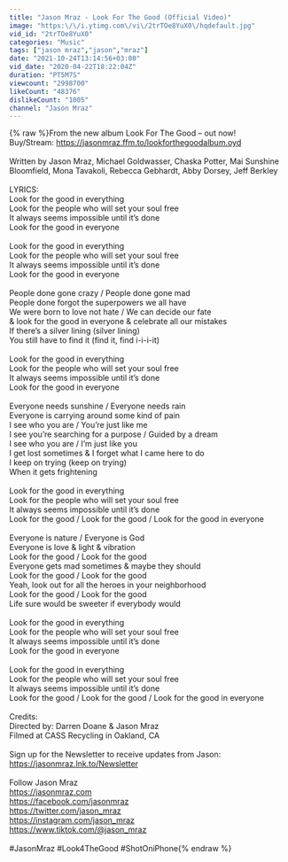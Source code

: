 ```yaml
---
title: "Jason Mraz - Look For The Good (Official Video)"
image: "https:\/\/i.ytimg.com\/vi\/2trTOe8YuX0\/hqdefault.jpg"
vid_id: "2trTOe8YuX0"
categories: "Music"
tags: ["jason mraz","jason","mraz"]
date: "2021-10-24T13:14:56+03:00"
vid_date: "2020-04-22T18:22:04Z"
duration: "PT5M7S"
viewcount: "2998700"
likeCount: "48376"
dislikeCount: "1005"
channel: "Jason Mraz"
---
```

{% raw %}From the new album Look For The Good – out now!<br />Buy/Stream: <a rel="nofollow" target="blank" href="https://jasonmraz.ffm.to/lookforthegoodalbum.oyd">https://jasonmraz.ffm.to/lookforthegoodalbum.oyd</a><br /><br />Written by Jason Mraz, Michael Goldwasser, Chaska Potter, Mai Sunshine Bloomfield, Mona Tavakoli, Rebecca Gebhardt, Abby Dorsey, Jeff Berkley<br /><br />LYRICS:<br />Look for the good in everything<br />Look for the people who will set your soul free <br />It always seems impossible until it’s done <br />Look for the good in everyone<br /><br />Look for the good in everything<br />Look for the people who will set your soul free <br />It always seems impossible until it’s done <br />Look for the good in everyone<br /><br />People done gone crazy / People done gone mad<br />People done forgot the superpowers we all have<br />We were born to love not hate / We can decide our fate<br />&amp; look for the good in everyone &amp; celebrate all our mistakes <br />If there’s a silver lining (silver lining)<br />You still have to find it (find it, find i-i-i-it)<br /><br />Look for the good in everything<br />Look for the people who will set your soul free <br />It always seems impossible until it’s done <br />Look for the good in everyone<br /><br />Everyone needs sunshine / Everyone needs rain <br />Everyone is carrying around some kind of pain<br />I see who you are / You’re just like me<br />I see you’re searching for a purpose / Guided by a dream <br />I see who you are / I’m just like you<br />I get lost sometimes &amp; I forget what I came here to do <br />I keep on trying (keep on trying)<br />When it gets frightening<br /><br />Look for the good in everything<br />Look for the people who will set your soul free<br />It always seems impossible until it’s done<br />Look for the good / Look for the good / Look for the good in everyone<br /><br />Everyone is nature / Everyone is God<br />Everyone is love &amp; light &amp; vibration<br />Look for the good / Look for the good<br />Everyone gets mad sometimes &amp; maybe they should <br />Look for the good / Look for the good<br />Yeah, look out for all the heroes in your neighborhood <br />Look for the good / Look for the good<br />Life sure would be sweeter if everybody would<br /><br />Look for the good in everything<br />Look for the people who will set your soul free <br />It always seems impossible until it’s done<br />Look for the good in everyone<br /><br />Look for the good in everything<br />Look for the people who will set your soul free<br />It always seems impossible until it’s done<br />Look for the good / Look for the good / Look for the good in everyone<br /><br />Credits:<br />Directed by: Darren Doane &amp; Jason Mraz<br />Filmed at CASS Recycling in Oakland, CA<br /><br />Sign up for the Newsletter to receive updates from Jason: <a rel="nofollow" target="blank" href="https://jasonmraz.lnk.to/Newsletter">https://jasonmraz.lnk.to/Newsletter</a><br /><br />Follow Jason Mraz<br /><a rel="nofollow" target="blank" href="https://jasonmraz.com">https://jasonmraz.com</a><br /><a rel="nofollow" target="blank" href="https://facebook.com/jasonmraz">https://facebook.com/jasonmraz</a><br /><a rel="nofollow" target="blank" href="https://twitter.com/jason_mraz">https://twitter.com/jason_mraz</a><br /><a rel="nofollow" target="blank" href="https://instagram.com/jason_mraz">https://instagram.com/jason_mraz</a><br /><a rel="nofollow" target="blank" href="https://www.tiktok.com/@jason_mraz">https://www.tiktok.com/@jason_mraz</a><br /><br />#JasonMraz #Look4TheGood #ShotOniPhone{% endraw %}
